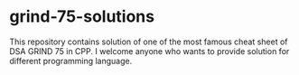 # grind-75-solutions
This repository contains solution of one of the most famous cheat sheet of DSA GRIND 75 in CPP. I welcome anyone who wants to provide solution for different programming language. 
